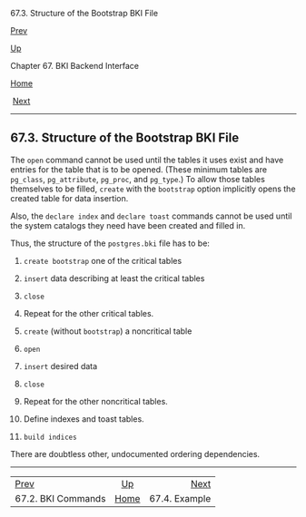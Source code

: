 <div class="navheader" data-xmlns="http://www.w3.org/TR/xhtml1/transitional">

67.3. Structure of the Bootstrap BKI File

</div>

[Prev](bki-commands.html "67.2. BKI Commands") 

[Up](bki.html "Chapter 67. BKI Backend Interface")

Chapter 67. BKI Backend Interface

[Home](index.html "PostgreSQL 10.3 Documentation")

 [Next](bki-example.html "67.4. Example")

-----

<div id="BKI-STRUCTURE" class="sect1">

<div class="titlepage">

<div>

<div>

## 67.3. Structure of the Bootstrap BKI File

</div>

</div>

</div>

The `open` command cannot be used until the tables it uses exist and
have entries for the table that is to be opened. (These minimum tables
are `pg_class`, `pg_attribute`, `pg_proc`, and `pg_type`.) To allow
those tables themselves to be filled, `create` with the `bootstrap`
option implicitly opens the created table for data insertion.

Also, the `declare index` and `declare toast` commands cannot be used
until the system catalogs they need have been created and filled in.

Thus, the structure of the `postgres.bki` file has to be:

<div class="orderedlist">

1.  `create bootstrap` one of the critical tables

2.  `insert` data describing at least the critical tables

3.  `close`

4.  Repeat for the other critical tables.

5.  `create` (without `bootstrap`) a noncritical table

6.  `open`

7.  `insert` desired data

8.  `close`

9.  Repeat for the other noncritical tables.

10. Define indexes and toast tables.

11. `build indices`

</div>

There are doubtless other, undocumented ordering
dependencies.

</div>

<div class="navfooter">

-----

|                           |                    |                          |
| :------------------------ | :----------------: | -----------------------: |
| [Prev](bki-commands.html) |   [Up](bki.html)   | [Next](bki-example.html) |
| 67.2. BKI Commands        | [Home](index.html) |            67.4. Example |

</div>
